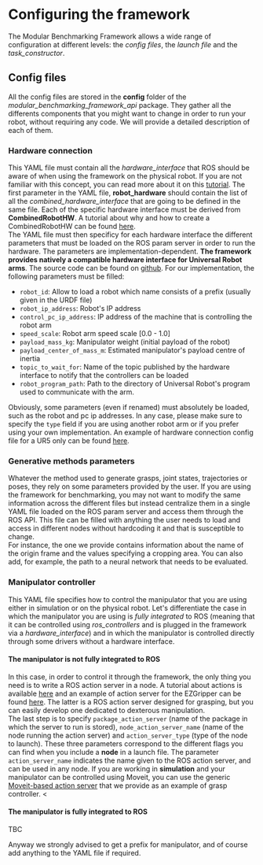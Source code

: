 # Configuring the framework

The Modular Benchmarking Framework allows a wide range of configuration at different levels: the *config files*, the *launch file* and the *task_constructor*.

## Config files

All the config files are stored in the **config** folder of the *modular_benchmarking_framework_api* package. They gather all the differents components that you might want to change in order to run your robot, without requiring any code. We will provide a detailed description of each of them.

### Hardware connection

This YAML file must contain all the *hardware_interface* that ROS should be aware of when using the framework on the physical robot. If you are not familiar with this concept, you can read more about it on this [tutorial](https://github.com/ros-controls/ros_control/wiki/hardware_interface). The first parameter in the YAML file, **robot_hardware** should contain the list of all the *combined_hardware_interface* that are going to be defined in the same file. Each of the specific hardware interface must be derived from **CombinedRobotHW**. A tutorial about why and how to create a CombinedRobotHW can be found [here](https://github.com/ros-controls/ros_control/wiki/Writing-CombinedRobotHW). </br>
The YAML file must then specificy for each hardware interface the different parameters that must be loaded on the ROS param server in order to run the hardware. The parameters are implementation-dependent. **The framework provides natively a compatible hardware interface for Universal Robot arms**. The source code can be found on [github](https://github.com/shadow-robot/sr_ur_arm/blob/kinetic-devel/sr_ur_robot_hw/src/sr_ur_robot_hw.cpp). For our implementation, the following parameters must be filled:
* ```robot_id```: Allow to load a robot which name consists of a prefix (usually given in the URDF file)
* ```robot_ip_address```: Robot's IP address
* ```control_pc_ip_address```: IP address of the machine that is controlling the robot arm
* ```speed_scale```: Robot arm speed scale [0.0 - 1.0]
* ```payload_mass_kg```: Manipulator weight (initial payload of the robot)
* ```payload_center_of_mass_m```: Estimated manipulator's payload centre of inertia
* ```topic_to_wait_for```: Name of the topic published by the hardware interface to notify that the controllers can be loaded
* ```robot_program_path```: Path to the directory of Universal Robot's program used to communicate with the arm.

Obviously, some parameters (even if renamed) must absolutely be loaded, such as the robot and pc ip addresses. In any case, please make sure to specify the ```type``` field if you are using another robot arm or if you prefer using your own implementation. An example of hardware connection config file for a UR5 only can be found [here](https://github.com/shadow-robot/modular_benchmarking_framework/modular_benchmarking_framework_api/config/connection_hardware.yaml).

### Generative methods parameters

Whatever the method used to generate grasps, joint states, trajectories or poses, they rely on some parameters provided by the user. If you are using the framework for benchmarking, you may not want to modify the same information across the different files but instead centralize them in a single YAML file loaded on the ROS param server and access them through the ROS API. This file can be filled with anything the user needs to load and access in different nodes without hardcoding it and that is susceptible to change. </br>
For instance, the one we provide contains information about the name of the origin frame and the values specifying a cropping area. You can also add, for example, the path to a neural network that needs to be evaluated.

### Manipulator controller

This YAML file specifies how to control the manipulator that you are using either in simulation or on the physical robot. Let's differentiate the case in which the manipulator you are using is *fully integrated* to ROS (meaning that it can be controlled using *ros_controllers* and is plugged in the framework via a *hardware_interface*) and in which the manipulator is controlled directly through some drivers without a hardware interface.

#### The manipulator is not fully integrated to ROS
In this case, in order to control it through the framework, the only thing you need is to write a ROS action server in a node. A tutorial about actions is available [here](http://wiki.ros.org/actionlib) and an example of action server for the EZGripper can be found [here](https://github.com/bdenoun/EZGripper/blob/master/ezgripper_driver/nodes/ezgripper_controller.py). The latter is a ROS action server designed for grasping, but you can easily develop one dedicated to dexterous manipulation. <br/>
The last step is to specify ```package_action_server``` (name of the package in which the server to run is stored), ```node_action_server_name``` (name of the node running the action server) and ```action_server_type``` (type of the node to launch). These three parameters correspond to the different flags you can find when you include a **node** in a launch file. The parameter ```action_server_name``` indicates the name given to the ROS action server, and can be used in any node.
If you are working in **simulation** and your manipulator can be controlled using Moveit, you can use the generic [Moveit-based action server](https://github.com/shadow-robot/modular_benchmarking_framework/modular_benchmarking_framework_core/nodes/???) that we provide as an example of grasp controller. <

#### The manipulator is fully integrated to ROS
TBC


Anyway we strongly advised to get a prefix for manipulator, and of course add anything to the YAML file if required.
